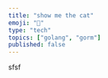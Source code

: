 ```yaml
---
title: "show me the cat"
emoji: "👋"
type: "tech" 
topics: ["golang", "gorm"]
published: false
---
```


sfsf
